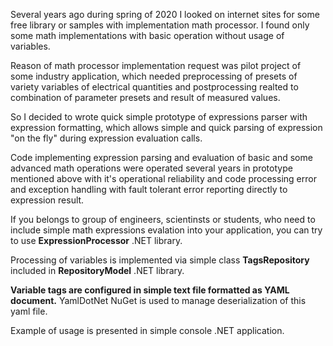 Several years ago during spring of 2020 I looked on internet sites for some free library or samples with implementation math processor. I found only some math implementations with basic operation without usage of variables.

Reason of math processor implementation request was pilot project of some industry application, which needed preprocessing of presets of variety variables of electrical quantities and postprocessing realted to combination of parameter presets and result of measured values.

So I decided to wrote quick simple prototype of expressions parser with expression formatting, which allows simple and quick parsing of expression "on the fly" during expression evaluation calls.

Code implementing expression parsing and evaluation of basic and some advanced math operations were operated several years in prototype mentioned above with it's operational reliability and code processing error and exception handling with fault tolerant error reporting directly to expression result.

If you belongs to group of engineers, scientinsts or students, who need to include simple math expressions evalation into your application, you can try to use **ExpressionProcessor** .NET library.

Processing of variables is implemented via simple class **TagsRepository** included in **RepositoryModel** .NET library.

**Variable tags are configured in simple text file formatted as YAML document.** YamlDotNet NuGet is used to manage deserialization of this yaml file.

Example of usage is presented in simple console .NET application.



